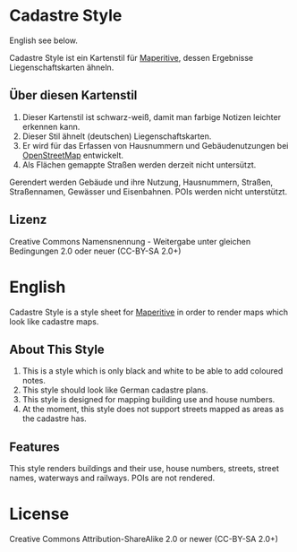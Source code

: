 Cadastre Style
=============
English see below.

Cadastre Style ist ein Kartenstil für [Maperitive](http://www.maperitive.net), 
dessen Ergebnisse Liegenschaftskarten ähneln.

Über diesen Kartenstil
--------------
1. Dieser Kartenstil ist schwarz-weiß, damit man farbige Notizen leichter erkennen kann.
2. Dieser Stil ähnelt (deutschen) Liegenschaftskarten.
3. Er wird für das Erfassen von Hausnummern und Gebäudenutzungen bei [OpenStreetMap](http://www.openstreetmap.org) 
entwickelt.
4. Als Flächen gemappte Straßen werden derzeit nicht untersützt.

Gerendert werden Gebäude und ihre Nutzung, Hausnummern, Straßen, Straßennamen, Gewässer und Eisenbahnen. 
POIs werden nicht unterstützt.

Lizenz
--------------
Creative Commons Namensnennung - Weitergabe unter gleichen Bedingungen 2.0 oder neuer (CC-BY-SA 2.0+)

English
==============

Cadastre Style is a style sheet for [Maperitive](http://www.maperitive.net) 
in order to render maps which look like cadastre maps.

About This Style
-------------
1. This is a style which is only black and white to be able to add coloured notes.
2. This style should look like German cadastre plans.
3. This style is designed for mapping building use and house numbers.
4. At the moment, this style does not support streets mapped as areas as the cadastre has.

Features
-------------
This style renders buildings and their use, house numbers, streets, street names, waterways and railways.
POIs are not rendered.


License
=============
Creative Commons Attribution-ShareAlike 2.0 or newer (CC-BY-SA 2.0+)
